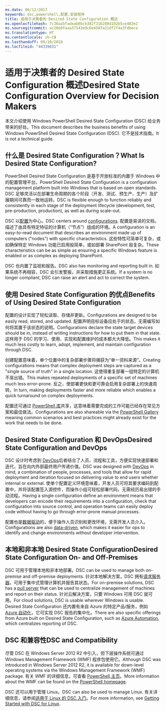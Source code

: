 ```yaml
---
ms.date: 06/12/2017
keywords: dsc,powershell,配置,安装程序
title: 适用于决策者的 Desired State Configuration 概述
ms.openlocfilehash: 7c36aa5fadeab8bcb381f316288d102b5ce402e2
ms.sourcegitcommit: ac20e0faaa37142e9c6e4507a21df2f4a3fdbece
ms.translationtype: HT
ms.contentlocale: zh-CN
ms.lasthandoff: 09/10/2018
ms.locfileid: "44339831"
---
```

# <a name="desired-state-configuration-overview-for-decision-makers"></a><span data-ttu-id="1c452-103">适用于决策者的 Desired State Configuration 概述</span><span class="sxs-lookup"><span data-stu-id="1c452-103">Desired State Configuration Overview for Decision Makers</span></span>

<span data-ttu-id="1c452-104">本文介绍使用 Windows PowerShell Desired State Configuration (DSC) 给业务带来的好处。</span><span class="sxs-lookup"><span data-stu-id="1c452-104">This document describes the business benefits of using Windows PowerShell Desired State Configuration (DSC).</span></span> <span data-ttu-id="1c452-105">它不是技术指南。</span><span class="sxs-lookup"><span data-stu-id="1c452-105">It is not a technical guide.</span></span>

## <a name="what-is-desired-state-configuration"></a><span data-ttu-id="1c452-106">什么是 Desired State Configuration？</span><span class="sxs-lookup"><span data-stu-id="1c452-106">What Is Desired State Configuration?</span></span>

<span data-ttu-id="1c452-107">PowerShell Desired State Configuration 是基于开放标准的内置于 Windows 中的配置管理平台。</span><span class="sxs-lookup"><span data-stu-id="1c452-107">PowerShell Desired State Configuration is a configuration management platform built into Windows that is based on open standards.</span></span> <span data-ttu-id="1c452-108">DSC 足够灵活以在部署生命周期的各个阶段（开发、测试、预生产、生产）及扩展期间可靠而一致地运转。</span><span class="sxs-lookup"><span data-stu-id="1c452-108">DSC is flexible enough to function reliably and consistently in each stage of the deployment lifecycle (development, test, pre-production, production), as well as during scale-out.</span></span>

<span data-ttu-id="1c452-109">DSC 以[配置](configurations.md)为中心。</span><span class="sxs-lookup"><span data-stu-id="1c452-109">DSC centers around [configurations](configurations.md).</span></span>
<span data-ttu-id="1c452-110">配置是易读的文档，描述了由具有特定特征的计算机（“节点”）组成的环境。</span><span class="sxs-lookup"><span data-stu-id="1c452-110">A configuration is an easy-to-read document that describes an environment made up of computers ("nodes") with specific characteristics.</span></span>
<span data-ttu-id="1c452-111">这些特性可简单可复杂，或如确保特定 Windows 功能已启用般简单，或如部署 SharePoint 般复杂。</span><span class="sxs-lookup"><span data-stu-id="1c452-111">These characteristics can be as simple as ensuring a specific Windows feature is enabled or as complex as deploying SharePoint.</span></span>

<span data-ttu-id="1c452-112">DSC 也内置了监视和报告。</span><span class="sxs-lookup"><span data-stu-id="1c452-112">DSC also has monitoring and reporting built in.</span></span>
<span data-ttu-id="1c452-113">如果系统不再相容，DSC 会引发警报，并采取措施更正系统。</span><span class="sxs-lookup"><span data-stu-id="1c452-113">If a system is no longer compliant, DSC can raise an alert and act to correct the system.</span></span>

## <a name="benefits-of-using-desired-state-configuration"></a><span data-ttu-id="1c452-114">使用 Desired State Configuration 的优点</span><span class="sxs-lookup"><span data-stu-id="1c452-114">Benefits of Using Desired State Configuration</span></span>

<span data-ttu-id="1c452-115">配置的设计实现了轻松读取、存储并更新。</span><span class="sxs-lookup"><span data-stu-id="1c452-115">Configurations are designed to be easily read, stored, and updated.</span></span>
<span data-ttu-id="1c452-116">配置声明目标设备应处于的状态，无需编写如何将其置于该状态的说明。</span><span class="sxs-lookup"><span data-stu-id="1c452-116">Configurations declare the state target devices should be in, instead of writing instructions for how to put them in that state.</span></span>
<span data-ttu-id="1c452-117">这样用于 DSC 的学习、使用、实现和配置维护的成本都大大降低。</span><span class="sxs-lookup"><span data-stu-id="1c452-117">This makes it much less costly to learn, adopt, implement, and maintain configuration through DSC.</span></span>

<span data-ttu-id="1c452-118">创建配置意味着，单个位置中的复杂部署步骤将捕获为“单一资料来源”。</span><span class="sxs-lookup"><span data-stu-id="1c452-118">Creating configurations means that complex deployment steps are captured as a "single source of truth" in a single location.</span></span>
<span data-ttu-id="1c452-119">这使得重复部署一组特定的计算机不易出错。</span><span class="sxs-lookup"><span data-stu-id="1c452-119">This makes repeated deployments of a specific set of machines much less error-prone.</span></span>
<span data-ttu-id="1c452-120">反之，使部署更快和更可靠会启用复杂部署上的快速周转。</span><span class="sxs-lookup"><span data-stu-id="1c452-120">In turn, making deployments faster and more reliable which enables a quick turnaround on complex deployments.</span></span>

<span data-ttu-id="1c452-121">配置还可通过 [PowerShell 库](https://powershellgallery.com)共享，这意味着需要完成的工作可能已经存在常见方案和最佳做法。</span><span class="sxs-lookup"><span data-stu-id="1c452-121">Configurations are also shareable via the [PowerShell Gallery](https://powershellgallery.com) meaning common scenarios and best practices might already exist for the work that needs to be done.</span></span>


## <a name="desired-state-configuration-and-devops"></a><span data-ttu-id="1c452-122">Desired State Configuration 和 DevOps</span><span class="sxs-lookup"><span data-stu-id="1c452-122">Desired State Configuration and DevOps</span></span>

<span data-ttu-id="1c452-123">DSC 设计时考虑到 [DevOps](http://blogs.technet.com/b/ashleymcglone/archive/2015/11/20/devops-for-n00bs-ie-windows-people.aspx)后者结合了人员、流程和工具，方便实现快速部署和迭代，旨在向内外部最终用户传递价值。</span><span class="sxs-lookup"><span data-stu-id="1c452-123">DSC was designed with [DevOps](http://blogs.technet.com/b/ashleymcglone/archive/2015/11/20/devops-for-n00bs-ie-windows-people.aspx) in mind, a combination of people, processes, and tools that allow for rapid deployment and iteration focused on delivering value to end users whether internal or external.</span></span>
<span data-ttu-id="1c452-124">使单个配置定义环境意味着，开发人员可将其要求编码到配置中，并将该配置签入源控件，而操作小组可轻松部署代码，无需经历易出错的手动流程。</span><span class="sxs-lookup"><span data-stu-id="1c452-124">Having a single configuration define an environment means that developers can encode their requirements into a configuration, check that configuration into source control, and operation teams can easily deploy code without having to go through error-prone manual processes.</span></span>

<span data-ttu-id="1c452-125">配置也是[数据驱动](configData.md)的，便于操作人员识别和更改环境，无需开发人员介入。</span><span class="sxs-lookup"><span data-stu-id="1c452-125">Configurations are also [data-driven](configData.md), which makes it easier for ops to identify and change environments without developer intervention.</span></span>

## <a name="desired-state-configuration-on--and-off-premises"></a><span data-ttu-id="1c452-126">本地和非本地 Desired State Configuration</span><span class="sxs-lookup"><span data-stu-id="1c452-126">Desired State Configuration On- and Off-Premises</span></span>

<span data-ttu-id="1c452-127">DSC 可用于管理本地和非本地部署。</span><span class="sxs-lookup"><span data-stu-id="1c452-127">DSC can be used to manage both on-premise and off-premise deployments.</span></span>
<span data-ttu-id="1c452-128">针对本地解决方案，DSC 拥有[请求服务器](pullServer.md)，可用于集中式管理计算机并报告其状态。</span><span class="sxs-lookup"><span data-stu-id="1c452-128">For on-premise solutions, DSC has a [pull server](pullServer.md) that can be used to centralize management of machines and report on their status.</span></span>
<span data-ttu-id="1c452-129">针对云解决方案，只要 Windows 可用 DSC 就可用。</span><span class="sxs-lookup"><span data-stu-id="1c452-129">For cloud solutions, DSC is usable wherever Windows is usable.</span></span>
<span data-ttu-id="1c452-130">Desired State Configuration 还内置有来自 Azure 的特定产品/服务，例如 [Azure 自动化](https://azure.microsoft.com/en-us/documentation/services/automation/)，它可实现 DSC 报告的集中化。</span><span class="sxs-lookup"><span data-stu-id="1c452-130">There are also specific offerings from Azure built on Desired State Configuration, such as [Azure Automation](https://azure.microsoft.com/en-us/documentation/services/automation/), which centralizes reporting of DSC.</span></span>

## <a name="dsc-and-compatibility"></a><span data-ttu-id="1c452-131">DSC 和兼容性</span><span class="sxs-lookup"><span data-stu-id="1c452-131">DSC and Compatibility</span></span>

<span data-ttu-id="1c452-132">尽管 DSC 在 Windows Server 2012 R2 中引入，但下层操作系统可通过 Windows Management Framework (WMF) 程序包使用它。</span><span class="sxs-lookup"><span data-stu-id="1c452-132">Although DSC was introduced in Windows Server 2012 R2, it is available for down-level operating systems via the Windows Management Framework (WMF) package.</span></span>
<span data-ttu-id="1c452-133">有关 WMF 的详细信息，可查看 [PowerShell 主页](/powershell/)。</span><span class="sxs-lookup"><span data-stu-id="1c452-133">More information about the WMF can be found on the [PowerShell homepage](/powershell/).</span></span>

<span data-ttu-id="1c452-134">DSC 还可以用于管理 Linux。</span><span class="sxs-lookup"><span data-stu-id="1c452-134">DSC can also be used to manage Linux.</span></span> <span data-ttu-id="1c452-135">有关详细信息，请参阅[适用于 Linux 的 DSC 入门](lnxGettingStarted.md)。</span><span class="sxs-lookup"><span data-stu-id="1c452-135">For more information, see [Getting Started with DSC for Linux](lnxGettingStarted.md).</span></span>
